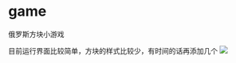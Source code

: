 # game
俄罗斯方块小游戏

目前运行界面比较简单，方块的样式比较少，有时间的话再添加几个
![](http://od841n3ha.bkt.clouddn.com/game1.png) 








